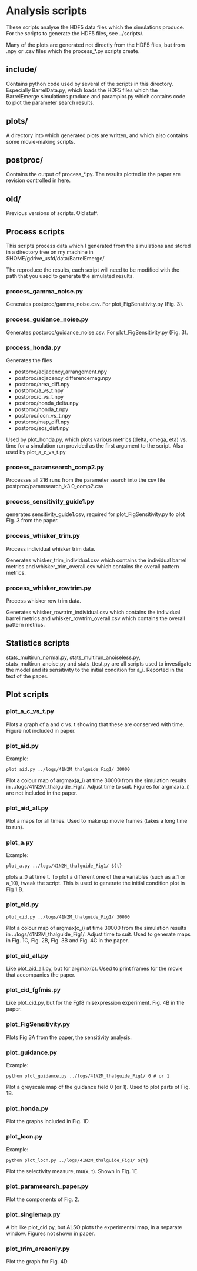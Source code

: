 # Analysis scripts

These scripts analyse the HDF5 data files which the simulations
produce. For the scripts to generate the HDF5 files, see ../scripts/.

Many of the plots are generated not directly from the HDF5 files, but
from .npy or .csv files which the process_*.py scripts create.

## include/

Contains python code used by several of the scripts in this
directory. Especially BarrelData.py, which loads the HDF5 files which
the BarrelEmerge simulations produce and paramplot.py which contains
code to plot the parameter search results.

## plots/

A directory into which generated plots are written, and which also
contains some movie-making scripts.

## postproc/

Contains the output of process_*.py. The results plotted in the paper
are revision controlled in here.

## old/

Previous versions of scripts. Old stuff.

## Process scripts

This scripts process data which I generated from the simulations and
stored in a directory tree on my machine in
$HOME/gdrive_usfd/data/BarrelEmerge/

The reproduce the results, each script will need to be modified with
the path that you used to generate the simulated results.

### process_gamma_noise.py
Generates postproc/gamma_noise.csv. For plot_FigSensitivity.py (Fig. 3).

### process_guidance_noise.py
Generates postproc/guidance_noise.csv. For plot_FigSensitivity.py (Fig. 3).

### process_honda.py
Generates the files

* postproc/adjacency_arrangement.npy
* postproc/adjacency_differencemag.npy
* postproc/area_diff.npy
* postproc/a_vs_t.npy
* postproc/c_vs_t.npy
* postproc/honda_delta.npy
* postproc/honda_t.npy
* postproc/locn_vs_t.npy
* postproc/map_diff.npy
* postproc/sos_dist.npy

Used by plot_honda.py, which plots various metrics
(delta, omega, eta) vs. time for a simulation run provided as the
first argument to the script. Also used by plot_a_c_vs_t.py

### process_paramsearch_comp2.py

Processes all 216 runs from the parameter
search into the csv file postproc/paramsearch_k3.0_comp2.csv

### process_sensitivity_guide1.py

generates sensitivity_guide1.csv,
required for plot_FigSensitivity.py to plot Fig. 3 from the paper.

### process_whisker_trim.py

Process individual whisker trim data.

Generates whisker_trim_individual.csv which contains the individual
barrel metrics and whisker_trim_overall.csv which contains the overall
pattern metrics.

### process_whisker_rowtrim.py

Process whisker row trim data.

Generates whisker_rowtrim_individual.csv which contains the individual
barrel metrics and whisker_rowtrim_overall.csv which contains the
overall pattern metrics.

## Statistics scripts

stats_multirun_normal.py, stats_multirun_anoiseless.py,
stats_multirun_anoise.py and stats_ttest.py are all scripts used to
investigate the model and its sensitivity to the initial condition for
a_i. Reported in the text of the paper.

## Plot scripts

### plot_a_c_vs_t.py

Plots a graph of a and c vs. t showing that these are conserved with
time. Figure not included in paper.

### plot_aid.py

Example:
```
plot_aid.py ../logs/41N2M_thalguide_Fig1/ 30000
```

Plot a colour map of argmax(a_i) at time 30000 from the simulation results in
../logs/41N2M_thalguide_Fig1/. Adjust time to suit. Figures for
argmax(a_i) are not included in the paper.

### plot_aid_all.py

Plot a maps for all times. Used to make up movie frames (takes a long
time to run).

### plot_a.py

Example:
```
plot_a.py ../logs/41N2M_thalguide_Fig1/ ${t}
```
plots a_0 at time t. To plot a different one of the a variables
(such as a_1 or a_10), tweak the script. This is used to generate the
initial condition plot in Fig 1.B.

### plot_cid.py
```
plot_cid.py ../logs/41N2M_thalguide_Fig1/ 30000
```

Plot a colour map of argmax(c_i) at time 30000 from the simulation results in
../logs/41N2M_thalguide_Fig1/. Adjust time to suit. Used to generate
maps in Fig. 1C, Fig. 2B, Fig. 3B and Fig. 4C in the paper.

### plot_cid_all.py

Like plot_aid_all.py, but for argmax(c). Used to print frames for the
movie that accompanies the paper.

### plot_cid_fgfmis.py

Like plot_cid.py, but for the Fgf8 misexpression experiment. Fig. 4B in
the paper.

### plot_FigSensitivity.py

Plots Fig 3A from the paper, the sensitivity analysis.

### plot_guidance.py

Example:
```
python plot_guidance.py ../logs/41N2M_thalguide_Fig1/ 0 # or 1
```
Plot a greyscale map of the guidance field 0 (or 1). Used to plot
parts of Fig. 1B.

### plot_honda.py

Plot the graphs included in Fig. 1D.

### plot_locn.py

Example:
```
python plot_locn.py ../logs/41N2M_thalguide_Fig1/ ${t}
```
Plot the selectivity measure, mu(x, t). Shown in Fig. 1E.

### plot_paramsearch_paper.py

Plot the components of Fig. 2.

### plot_singlemap.py

A bit like plot_cid.py, but ALSO plots the
experimental map, in a separate window. Figures not shown in paper.

### plot_trim_areaonly.py

Plot the graph for Fig. 4D.
